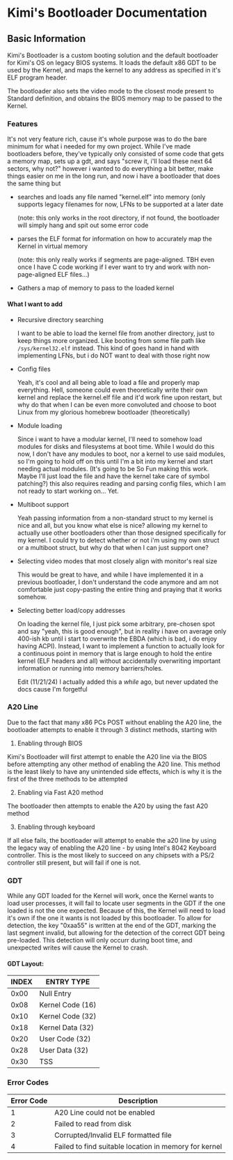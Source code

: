 # Kimi's Bootloader Documentation

## Basic Information

Kimi's Bootloader is a custom booting solution and the default bootloader for Kimi's OS on legacy BIOS systems. It loads the default x86 GDT to be used by the Kernel, and maps the kernel to any address as specified in it's ELF program header.

The bootloader also sets the video mode to the closest mode present to Standard definition, and obtains the BIOS memory map to be passed to the Kernel. 

### Features

It's not very feature rich, cause it's whole purpose was to do the bare minimum for what i needed for my own project. While I've made bootloaders before, they've typically only consisted of some code that gets a memory map, sets up a gdt, and says "screw it, i'll load these next 64 sectors, why not?" however i wanted to do everything a bit better, make things easier on me in the long run, and now i have a bootloader that does the same thing but

- searches and loads any file named "kernel.elf" into memory (only supports legacy filenames for now, LFNs to be supported at a later date

	(note: this only works in the root directory, if not found, the bootloader will simply hang and spit out some error code
- parses the ELF format for information on how to accurately map the Kernel in virtual memory

	(note: this only really works if segments are page-aligned. TBH even once I have C code working if I ever want to try and work with non-page-aligned ELF files...)

- Gathers a map of memory to pass to the loaded kernel

#### What I want to add

- Recursive directory searching

	I want to be able to load the kernel file from another directory, just to keep things more organized. Like booting from some file path like `/sys/kernel32.elf` instead. This kind of goes hand in hand with implementing LFNs, but i do NOT want to deal with those right now

- Config files
	
	Yeah, it's cool and all being able to load a file and properly map everything. Hell, someone could even theoretically write their own kernel and replace the kernel.elf file and it'd work fine upon restart, but why do that when I can be even more convoluted and choose to boot Linux from my glorious homebrew bootloader (theoretically)

- Module loading

	Since i want to have a modular kernel, I'll need to somehow load modules for disks and filesystems at boot time. While I would do this now, I don't have any modules to boot, nor a kernel to use said modules, so I'm going to hold off on this until I'm a bit into my kernel and start needing actual modules. (It's going to be So Fun making this work. Maybe I'll just load the file and have the kernel take care of symbol patching?) this also requires reading and parsing config files, which I am not ready to start working on... Yet. 

- Multiboot support

	Yeah passing information from a non-standard struct to my kernel is nice and all, but you know what else is nice? allowing my kernel to actually use other bootloaders other than those designed specifically for my kernel. I could try to detect whether or not i'm using my own struct or a multiboot struct, but why do that when I can just support one?

- Selecting video modes that most closely align with monitor's real size

	This would be great to have, and while I have implemented it in a previous bootloader, I don't understand the code anymore and am not comfortable just copy-pasting the entire thing and praying that it works somehow.

- Selecting better load/copy addresses

	On loading the kernel file, I just pick some arbitrary, pre-chosen spot and say "yeah, this is good enough", but in reality i have on average only 400-ish kb until i start to overwrite the EBDA (which is bad, i do enjoy having ACPI). Instead, I want to implement a function to actually look for a continuous point in memory that is large enough to hold the entire kernel (ELF headers and all) without accidentally overwriting important information or running into memory barriers/holes.
	
	Edit (11/21/24) I actually added this a *while* ago, but never updated the docs cause I'm forgetful

### A20 Line

Due to the fact that many x86 PCs POST without enabling the A20 line, the bootloader attempts to enable it through 3 distinct methods, starting with 

1. Enabling through BIOS

Kimi's Bootloader will first attempt to enable the A20 line via the BIOS before attempting any other method of enabling the A20 line. This method is the least likely to have any unintended side effects, which is why it is the first of the three methods to be attempted

2. Enabling via Fast A20 method

The bootloader then attempts to enable the A20 by using the fast A20 method

3. Enabling through keyboard

If all else fails, the bootloader will attempt to enable the a20 line by using the legacy way of enabling the A20 line - by using Intel's 8042 Keyboard controller. This is the most likely to succeed on any chipsets with a PS/2 controller still present, but will fail if one is not. 

### GDT

While any GDT loaded for the Kernel will work, once the Kernel wants to load user processes, it will fail to locate user segments in the GDT if the one loaded is not the one expected. Because of this, the Kernel will need to load it's own if the one it wants is not loaded by this bootloader. To allow for detection, the key "0xaa55" is written at the end of the GDT, marking the last segment invalid, but allowing for the detection of the correct GDT being pre-loaded. This detection will only occurr during boot time, and unexpected writes will cause the Kernel to crash.

#### GDT Layout:

|INDEX|ENTRY TYPE|
|-----|----------|
|0x00 |Null Entry|
|0x08 |Kernel Code (16)|
|0x10 |Kernel Code (32)|
|0x18 |Kernel Data (32)|
|0x20 |User Code (32)  |
|0x28 |User Data (32)  |
|0x30 |TSS			   |

### Error Codes

|Error Code|Description|
|----------|-----------|
|1         |A20 Line could not be enabled|
|2|Failed to read from disk|
|3|Corrupted/Invalid ELF formatted file|
|4|Failed to find suitable location in memory for kernel|